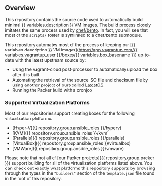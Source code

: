## Overview

This repository contains the source code used to automatically build minimal {{ variables.description }} VM images. The build process closely imitates the same process used by [chef/bento](https://github.com/chef/bento). In fact, you will see that most of the `scripts/` folder is symlinked to a chef/bento submodule.

This repository automates most of the process of keeping our [{{ variables.description }} VM images](https://app.vagrantup.com/{{ variables.vagrantup_user }}/boxes/{{ variables.box_basename }}) up-to-date with the latest upstream source by:

* Using the vagrant-cloud post-processor to automatically upload the box after it is built
* Automating the retrieval of the source ISO file and checksum file by using another project of ours called [LatestOS](https://pypi.org/project/latestos/)
* Running the Packer build with a cronjob

### Supported Virtualization Platforms

Most of our repositories support creating boxes for the following virtualization platforms:

* [Hyper-V]({{ repository.group.ansible_roles }}/hyperv)
* [KVM]({{ repository.group.ansible_roles }}/kvm)
* [Parallels]({{ repository.group.ansible_roles }}/parallels)
* [VirtualBox]({{ repository.group.ansible_roles }}/virtualbox)
* [VMWare]({{ repository.group.ansible_roles }}/vmware)

Please note that not all of [our Packer projects]({{ repository.group.packer }}) support building for all of the virtualization platforms listed above. You can check out exactly what platforms this repository supports by browsing through the types in the `"builders"` section of the `template.json` file found in the root of this repository.
